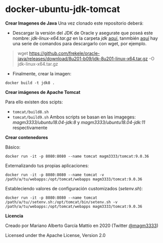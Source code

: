# docker-ubuntu-jdk-tomcat

**Crear Imagenes de Java**
Una vez clonado este repositorio deberá:
- Descargar la versión del JDK de Oracle y asegurate que poseá este nombre: *jdk-linux-x64.tar.gz* en la carpeta *jdk* [aquí](https://www.oracle.com/java/technologies/javase/javase8u211-later-archive-downloads.html), tanmbién [aquí](https://gist.github.com/hgomez/9650687) hay una serie de comandos para descargarlo con wget, por ejemplo.
> wget https://github.com/frekele/oracle-java/releases/download/8u201-b09/jdk-8u201-linux-x64.tar.gz -O jdk-linux-x64.tar.gz 
- Finalmente, crear la imagen:

```
docker build -t jdk8 .
```

**Crear imágenes de Apache Tomcat**

Para ello existen dos scipts:
- ```tomcat/build8.sh```
- ```tomcat/build9.sh```
Ambos scripts se basan en las imageges: *magm3333/ubuntu18.04-jdk:8* y *magm3333/ubuntu18.04-jdk:11* respectivamente

**Crear contenedores**

Básico:
```
docker run -it -p 8080:8080 --name tomcat magm3333/tomcat:9.0.36
```

Externalizando tus propias aplicaciones:
```
docker run -it -p 8080:8080 --name tomcat -v /path/a/tu/webapps:/opt/tomcat/webapps magm3333/tomcat:9.0.36
```

Estableciendo valores de configuración customizados (*setenv.sh*):
```
docker run -it -p 8080:8080 --name tomcat /path/a/tu//setenv.sh:/opt/tomcat/bin/setenv.sh -v /path/a/tu/webapps:/opt/tomcat/webapps magm3333/tomcat:9.0.36
```

**Licencia**

Creado por Mariano Alberto García Mattío en 2020 (Twitter [@magm3333](https://twitter.com/magm3333))

Licensed under the Apache License, Version 2.0

